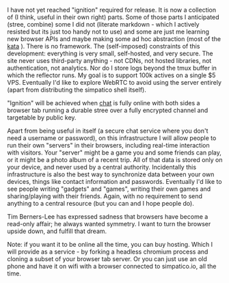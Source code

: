 I have not yet reached "ignition" required for release. It is now a collection of (I think, useful in their own right) parts. Some of those parts I anticipated (stree, combine) some I did not (literate markdown - which I actively resisted but its just too handy not to use) and some are just me learning new browser APIs and maybe making some ad hoc abstraction (most of the [kata](/kata) ). There is no framework. The (self-imposed) constraints of this development: everything is very small, self-hosted, and very secure. The site never uses third-party anything - not CDNs, not hosted libraries, not authentication, not analytics. Nor do I store logs beyond the tmux buffer in which the reflector runs. My goal is to support 100k actives on a single $5 VPS. Eventually I'd like to explore WebRTC to avoid using the server entirely (apart from distributing the simpatico shell itself).

"Ignition" will be achieved when [chat](chat.md) is fully online with both sides a browser tab running a durable stree over a fully encrypted channel and targetable by public key.

Apart from being useful in itself (a secure chat service where you don't need a username or password), on this infrastructure I will allow people to run their own "servers" in their browsers, including real-time interaction with visitors. Your "server" might be a game you and some friends can play, or it might be a photo album of a recent trip. All of that data is stored only on your device, and never used by a central authority.  Incidentally this infrastructure is also the best way to synchronize data between your own devices, things like contact information and passwords. Eventually I'd like to see people writing "gadgets" and "games", writing their own games and sharing/playing with their friends. Again, with no requirement to send anything to a central resource (but you can and I hope people do).

Tim Berners-Lee has expressed sadness that browsers have become a read-only affair; he always wanted symmetry. I want to turn the browser upside down, and fulfill that dream.

Note: if you want it to be online all the time, you can buy hosting. Which I will provide as a service - by forking a headless chromium process and cloning a subset of your browser tab server.
Or you can just use an old phone and have it on wifi with a browser connected to simpatico.io, all the time.

